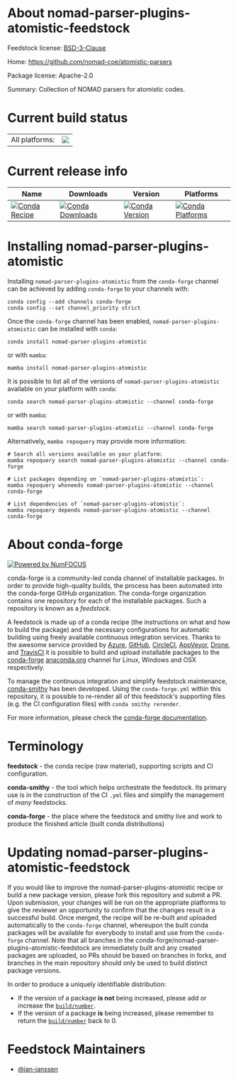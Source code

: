 About nomad-parser-plugins-atomistic-feedstock
==============================================

Feedstock license: [BSD-3-Clause](https://github.com/conda-forge/nomad-parser-plugins-atomistic-feedstock/blob/main/LICENSE.txt)

Home: https://github.com/nomad-coe/atomistic-parsers

Package license: Apache-2.0

Summary: Collection of NOMAD parsers for atomistic codes.

Current build status
====================


<table><tr><td>All platforms:</td>
    <td>
      <a href="https://dev.azure.com/conda-forge/feedstock-builds/_build/latest?definitionId=26702&branchName=main">
        <img src="https://dev.azure.com/conda-forge/feedstock-builds/_apis/build/status/nomad-parser-plugins-atomistic-feedstock?branchName=main">
      </a>
    </td>
  </tr>
</table>

Current release info
====================

| Name | Downloads | Version | Platforms |
| --- | --- | --- | --- |
| [![Conda Recipe](https://img.shields.io/badge/recipe-nomad--parser--plugins--atomistic-green.svg)](https://anaconda.org/conda-forge/nomad-parser-plugins-atomistic) | [![Conda Downloads](https://img.shields.io/conda/dn/conda-forge/nomad-parser-plugins-atomistic.svg)](https://anaconda.org/conda-forge/nomad-parser-plugins-atomistic) | [![Conda Version](https://img.shields.io/conda/vn/conda-forge/nomad-parser-plugins-atomistic.svg)](https://anaconda.org/conda-forge/nomad-parser-plugins-atomistic) | [![Conda Platforms](https://img.shields.io/conda/pn/conda-forge/nomad-parser-plugins-atomistic.svg)](https://anaconda.org/conda-forge/nomad-parser-plugins-atomistic) |

Installing nomad-parser-plugins-atomistic
=========================================

Installing `nomad-parser-plugins-atomistic` from the `conda-forge` channel can be achieved by adding `conda-forge` to your channels with:

```
conda config --add channels conda-forge
conda config --set channel_priority strict
```

Once the `conda-forge` channel has been enabled, `nomad-parser-plugins-atomistic` can be installed with `conda`:

```
conda install nomad-parser-plugins-atomistic
```

or with `mamba`:

```
mamba install nomad-parser-plugins-atomistic
```

It is possible to list all of the versions of `nomad-parser-plugins-atomistic` available on your platform with `conda`:

```
conda search nomad-parser-plugins-atomistic --channel conda-forge
```

or with `mamba`:

```
mamba search nomad-parser-plugins-atomistic --channel conda-forge
```

Alternatively, `mamba repoquery` may provide more information:

```
# Search all versions available on your platform:
mamba repoquery search nomad-parser-plugins-atomistic --channel conda-forge

# List packages depending on `nomad-parser-plugins-atomistic`:
mamba repoquery whoneeds nomad-parser-plugins-atomistic --channel conda-forge

# List dependencies of `nomad-parser-plugins-atomistic`:
mamba repoquery depends nomad-parser-plugins-atomistic --channel conda-forge
```


About conda-forge
=================

[![Powered by
NumFOCUS](https://img.shields.io/badge/powered%20by-NumFOCUS-orange.svg?style=flat&colorA=E1523D&colorB=007D8A)](https://numfocus.org)

conda-forge is a community-led conda channel of installable packages.
In order to provide high-quality builds, the process has been automated into the
conda-forge GitHub organization. The conda-forge organization contains one repository
for each of the installable packages. Such a repository is known as a *feedstock*.

A feedstock is made up of a conda recipe (the instructions on what and how to build
the package) and the necessary configurations for automatic building using freely
available continuous integration services. Thanks to the awesome service provided by
[Azure](https://azure.microsoft.com/en-us/services/devops/), [GitHub](https://github.com/),
[CircleCI](https://circleci.com/), [AppVeyor](https://www.appveyor.com/),
[Drone](https://cloud.drone.io/welcome), and [TravisCI](https://travis-ci.com/)
it is possible to build and upload installable packages to the
[conda-forge](https://anaconda.org/conda-forge) [anaconda.org](https://anaconda.org/)
channel for Linux, Windows and OSX respectively.

To manage the continuous integration and simplify feedstock maintenance,
[conda-smithy](https://github.com/conda-forge/conda-smithy) has been developed.
Using the ``conda-forge.yml`` within this repository, it is possible to re-render all of
this feedstock's supporting files (e.g. the CI configuration files) with ``conda smithy rerender``.

For more information, please check the [conda-forge documentation](https://conda-forge.org/docs/).

Terminology
===========

**feedstock** - the conda recipe (raw material), supporting scripts and CI configuration.

**conda-smithy** - the tool which helps orchestrate the feedstock.
                   Its primary use is in the construction of the CI ``.yml`` files
                   and simplify the management of *many* feedstocks.

**conda-forge** - the place where the feedstock and smithy live and work to
                  produce the finished article (built conda distributions)


Updating nomad-parser-plugins-atomistic-feedstock
=================================================

If you would like to improve the nomad-parser-plugins-atomistic recipe or build a new
package version, please fork this repository and submit a PR. Upon submission,
your changes will be run on the appropriate platforms to give the reviewer an
opportunity to confirm that the changes result in a successful build. Once
merged, the recipe will be re-built and uploaded automatically to the
`conda-forge` channel, whereupon the built conda packages will be available for
everybody to install and use from the `conda-forge` channel.
Note that all branches in the conda-forge/nomad-parser-plugins-atomistic-feedstock are
immediately built and any created packages are uploaded, so PRs should be based
on branches in forks, and branches in the main repository should only be used to
build distinct package versions.

In order to produce a uniquely identifiable distribution:
 * If the version of a package **is not** being increased, please add or increase
   the [``build/number``](https://docs.conda.io/projects/conda-build/en/latest/resources/define-metadata.html#build-number-and-string).
 * If the version of a package **is** being increased, please remember to return
   the [``build/number``](https://docs.conda.io/projects/conda-build/en/latest/resources/define-metadata.html#build-number-and-string)
   back to 0.

Feedstock Maintainers
=====================

* [@jan-janssen](https://github.com/jan-janssen/)

